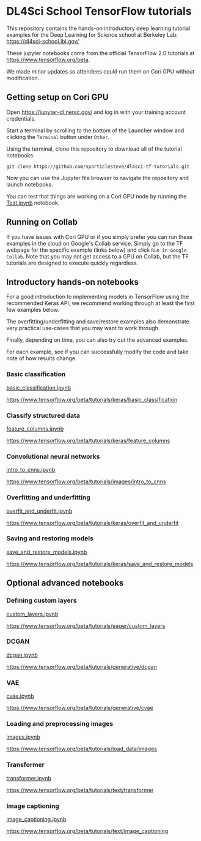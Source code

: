 # DL4Sci School TensorFlow tutorials

This repository contains the hands-on introductory deep learning tutorial examples for the
Deep Learning for Science school at Berkeley Lab: https://dl4sci-school.lbl.gov/

These jupyter notebooks come from the official TensorFlow 2.0 tutorials at
https://www.tensorflow.org/beta.

We made minor updates so attendees could run them on Cori GPU without modification.

## Getting setup on Cori GPU

Open https://jupyter-dl.nersc.gov/ and log in with your training account
credentials.

Start a terminal by scrolling to the bottom of the Launcher window and clicking
the `Terminal` button under `Other`.

Using the terminal, clone this repository to download all of the tutorial
notebooks:

`git clone https://github.com/sparticlesteve/dl4sci-tf-tutorials.git`

Now you can use the Jupyter file browser to navigate the repository and launch
notebooks.

You can test that things are working on a Cori GPU node by running the
[Test.ipynb](Test.ipynb) notebook.

## Running on Collab

If you have issues with Cori GPU or if you simply prefer you can run these
examples in the cloud on Google's Collab service. Simply go to the TF webpage
for the specific example (links below) and click `Run in Google Collab`.
Note that you may not get access to a GPU on Collab, but the TF tutorials are
designed to execute quickly regardless.

## Introductory hands-on notebooks

For a good introduction to implementing models in TensorFlow using the recommended
Keras API, we recommend working through at least the first few examples below.

The overfitting/underfitting and save/restore examples also demonstrate very
practical use-cases that you may want to work through.

Finally, depending on time, you can also try out the advanced examples.

For each example, see if you can successfully modify the code and take note of how results change.

### Basic classification

[basic_classification.ipynb](basic_classification.ipynb)

https://www.tensorflow.org/beta/tutorials/keras/basic_classification

### Classify structured data

[feature_columns.ipynb](feature_columns.ipynb)

https://www.tensorflow.org/beta/tutorials/keras/feature_columns

### Convolutional neural networks

[intro_to_cnns.ipynb](intro_to_cnns.ipynb)

https://www.tensorflow.org/beta/tutorials/images/intro_to_cnns

### Overfitting and underfitting

[overfit_and_underfit.ipynb](overfit_and_underfit.ipynb)

https://www.tensorflow.org/beta/tutorials/keras/overfit_and_underfit

### Saving and restoring models

[save_and_restore_models.ipynb](save_and_restore_models.ipynb)

https://www.tensorflow.org/beta/tutorials/keras/save_and_restore_models

## Optional advanced notebooks

### Defining custom layers

[custom_layers.ipynb](custom_layers.ipynb)

https://www.tensorflow.org/beta/tutorials/eager/custom_layers

### DCGAN

[dcgan.ipynb](dcgan.ipynb)

https://www.tensorflow.org/beta/tutorials/generative/dcgan

### VAE

[cvae.ipynb](cvae.ipynb)

https://www.tensorflow.org/beta/tutorials/generative/cvae

### Loading and preprocessing images

[images.ipynb](images.ipynb)

https://www.tensorflow.org/beta/tutorials/load_data/images

### Transformer

[transformer.ipynb](transformer.ipynb)

https://www.tensorflow.org/beta/tutorials/text/transformer

### Image captioning

[image_captioning.ipynb](image_captioning.ipynb)

https://www.tensorflow.org/beta/tutorials/text/image_captioning